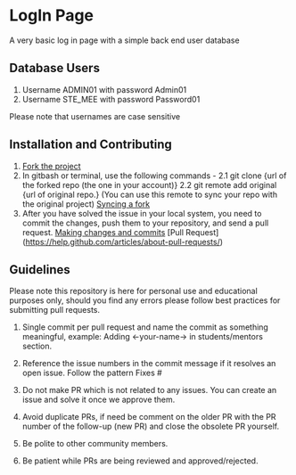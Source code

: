 # LogIn Page

A very basic log in page with a simple back end user database

## Database Users

1. Username ADMIN01 with password Admin01
2. Username STE_MEE with password Password01

Please note that usernames are case sensitive

## Installation and Contributing

1. [Fork the project](https://help.github.com/articles/fork-a-repo/#step-2-create-a-local-clone-of-your-fork)
2. In gitbash or terminal, use the following commands - 
   2.1 git clone {url of the forked repo (the one in your account)}
   2.2 git remote add original {url of original repo.}
       (You can use this remote to sync your repo with the original project) [Syncing a fork](https://help.github.com/articles/syncing-a-fork/)
3. After you have solved the issue in your local system, you need to commit the changes, push them to your repository,
   and send a pull request.
   [Making changes and commits](https://dont-be-afraid-to-commit.readthedocs.io/en/latest/git/commandlinegit.html#commit-your-changes)
   [Pull Request] (https://help.github.com/articles/about-pull-requests/)

## Guidelines

Please note this repository is here for personal use and educational purposes only, should you find any errors please follow best practices 
for submitting pull requests.

1. Single commit per pull request and name the commit as something meaningful, example: Adding <-your-name-> in students/mentors section.

2. Reference the issue numbers in the commit message if it resolves an open issue. Follow the pattern Fixes #

3. Do not make PR which is not related to any issues. You can create an issue and solve it once we approve them.

4. Avoid duplicate PRs, if need be comment on the older PR with the PR number of the follow-up (new PR) and close the obsolete PR yourself.

5. Be polite to other community members.

6. Be patient while PRs are being reviewed and approved/rejected.
